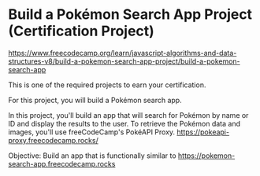# Build a Pokémon Search App Project (Certification Project)

https://www.freecodecamp.org/learn/javascript-algorithms-and-data-structures-v8/build-a-pokemon-search-app-project/build-a-pokemon-search-app

This is one of the required projects to earn your certification.

For this project, you will build a Pokémon search app.

In this project, you'll build an app that will search for Pokémon by name or ID and display the results to the user. To retrieve the Pokémon data and images, you'll use freeCodeCamp's PokéAPI Proxy.
https://pokeapi-proxy.freecodecamp.rocks/

Objective: Build an app that is functionally similar to https://pokemon-search-app.freecodecamp.rocks
